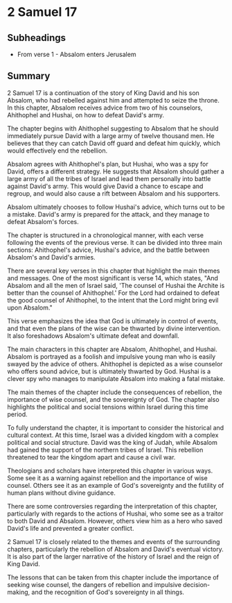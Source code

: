 # 2 Samuel 17

## Subheadings

* From verse 1 - Absalom enters Jerusalem

## Summary

2 Samuel 17 is a continuation of the story of King David and his son Absalom, who had rebelled against him and attempted to seize the throne. In this chapter, Absalom receives advice from two of his counselors, Ahithophel and Hushai, on how to defeat David's army.

The chapter begins with Ahithophel suggesting to Absalom that he should immediately pursue David with a large army of twelve thousand men. He believes that they can catch David off guard and defeat him quickly, which would effectively end the rebellion.

Absalom agrees with Ahithophel's plan, but Hushai, who was a spy for David, offers a different strategy. He suggests that Absalom should gather a large army of all the tribes of Israel and lead them personally into battle against David's army. This would give David a chance to escape and regroup, and would also cause a rift between Absalom and his supporters.

Absalom ultimately chooses to follow Hushai's advice, which turns out to be a mistake. David's army is prepared for the attack, and they manage to defeat Absalom's forces.

The chapter is structured in a chronological manner, with each verse following the events of the previous verse. It can be divided into three main sections: Ahithophel's advice, Hushai's advice, and the battle between Absalom's and David's armies.

There are several key verses in this chapter that highlight the main themes and messages. One of the most significant is verse 14, which states, "And Absalom and all the men of Israel said, 'The counsel of Hushai the Archite is better than the counsel of Ahithophel.' For the Lord had ordained to defeat the good counsel of Ahithophel, to the intent that the Lord might bring evil upon Absalom."

This verse emphasizes the idea that God is ultimately in control of events, and that even the plans of the wise can be thwarted by divine intervention. It also foreshadows Absalom's ultimate defeat and downfall.

The main characters in this chapter are Absalom, Ahithophel, and Hushai. Absalom is portrayed as a foolish and impulsive young man who is easily swayed by the advice of others. Ahithophel is depicted as a wise counselor who offers sound advice, but is ultimately thwarted by God. Hushai is a clever spy who manages to manipulate Absalom into making a fatal mistake.

The main themes of the chapter include the consequences of rebellion, the importance of wise counsel, and the sovereignty of God. The chapter also highlights the political and social tensions within Israel during this time period.

To fully understand the chapter, it is important to consider the historical and cultural context. At this time, Israel was a divided kingdom with a complex political and social structure. David was the king of Judah, while Absalom had gained the support of the northern tribes of Israel. This rebellion threatened to tear the kingdom apart and cause a civil war.

Theologians and scholars have interpreted this chapter in various ways. Some see it as a warning against rebellion and the importance of wise counsel. Others see it as an example of God's sovereignty and the futility of human plans without divine guidance.

There are some controversies regarding the interpretation of this chapter, particularly with regards to the actions of Hushai, who some see as a traitor to both David and Absalom. However, others view him as a hero who saved David's life and prevented a greater conflict.

2 Samuel 17 is closely related to the themes and events of the surrounding chapters, particularly the rebellion of Absalom and David's eventual victory. It is also part of the larger narrative of the history of Israel and the reign of King David.

The lessons that can be taken from this chapter include the importance of seeking wise counsel, the dangers of rebellion and impulsive decision-making, and the recognition of God's sovereignty in all things.